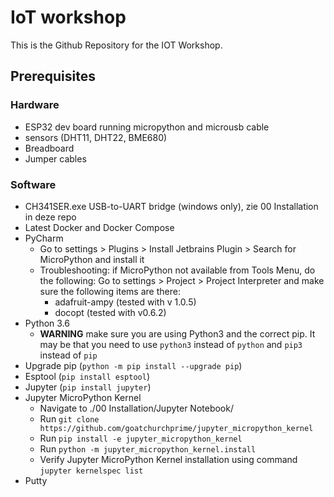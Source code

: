 # IoT workshop

This is the Github Repository for the IOT Workshop.

## Prerequisites
### Hardware
- ESP32 dev board running micropython and microusb cable
- sensors (DHT11, DHT22, BME680)
- Breadboard
- Jumper cables

### Software
- CH341SER.exe USB-to-UART bridge (windows only), zie 00 Installation in deze repo
- Latest Docker and Docker Compose
- PyCharm
  - Go to settings > Plugins > Install Jetbrains Plugin > Search for MicroPython and install it
  - Troubleshooting: if MicroPython not available from Tools Menu, do the following: Go to settings > Project > Project Interpreter and make sure the following items are there:
    - adafruit-ampy (tested with v 1.0.5)
    - docopt (tested with v0.6.2)
- Python 3.6
  - **WARNING** make sure you are using Python3 and the correct pip. It may be that you need to use `python3` instead of `python` and `pip3` instead of `pip`
- Upgrade pip (`python -m pip install --upgrade pip`)
- Esptool (`pip install esptool`)
- Jupyter (`pip install jupyter`)
- Jupyter MicroPython Kernel
  - Navigate to ./00 Installation/Jupyter Notebook/
  - Run `git clone https://github.com/goatchurchprime/jupyter_micropython_kernel`
  - Run `pip install -e jupyter_micropython_kernel`
  - Run `python -m jupyter_micropython_kernel.install`
  - Verify Jupyter MicroPython Kernel installation using command `jupyter kernelspec list`
- Putty

